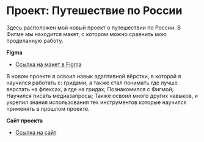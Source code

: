 # Проект: Путешествие по России

Здесь расположен мой новый проект о путешествии по России.
В Фигме мы находится макет, с котором можно сравнить мою проделанную работу.

**Figma**
* [Ссылка на макет в Figma](https://www.figma.com/file/5S2WSbEFL6awjVWJ0NWL8Q/Sprint-3_-Russia-_-desktop-mobile?node-id=28503%3A0)

В новом проекте я освоил навык адаптивной вёрстки, в которой я научился работать с: гридами, а также стал понимать где лучше верстать на флексах, а где на гридах; Познакомился с Фигмой; Научился писать медиазапросы; Также освоил много других навыков, и укрепил знания использования тех инструментов которые научился применять в прошлом проекте.

**Сайт проекта**
* [Ссылка на сайт](https://towak0714.github.io/revin-travel/)
